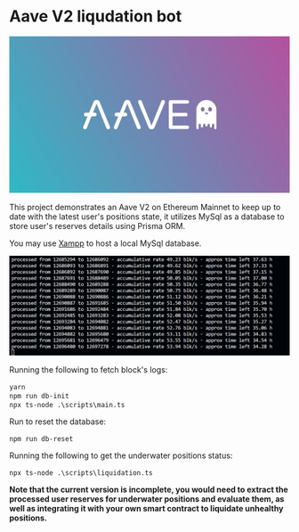# Aave V2 liqudation bot

![image info](./imgs/background.jpg)

This project demonstrates an Aave V2 on Ethereum Mainnet to keep up to date with the latest user's positions state, it utilizes MySql as a database to store user's reserves details using Prisma ORM.

You may use [Xampp](https://www.apachefriends.org/) to host a local MySql database.

![image info](./imgs/screenshot.png)

Running the following to fetch block's logs:
```shell
yarn
npm run db-init
npx ts-node .\scripts\main.ts
```

Run to reset the database:
```shell
npm run db-reset
```

Running the following to get the underwater positions status:
```shell
npx ts-node .\scripts\liquidation.ts
```

**Note that the current version is incomplete, you would need to extract the processed user reserves for underwater positions and evaluate them, as well as integrating it with your own smart contract to liquidate unhealthy positions.**
